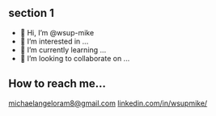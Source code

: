## section 1
- 👋 Hi, I’m @wsup-mike
- 👀 I’m interested in ...
- 🌱 I’m currently learning ...
- 💞️ I’m looking to collaborate on ...




## How to reach me...
michaelangeloram8@gmail.com
<a href="[linkedin.com/in/wsupmike/](https://www.linkedin.com/in/wsupmike/)">
linkedin.com/in/wsupmike/
</a>
